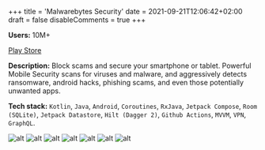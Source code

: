 +++
title = 'Malwarebytes Security'
date = 2021-09-21T12:06:42+02:00
draft = false
disableComments = true
+++

**Users:** 10M+

[Play Store](https://play.google.com/store/apps/details?id=org.malwarebytes.antimalware)

**Description:** Block scams and secure your smartphone or tablet. Powerful Mobile Security scans for viruses and malware, and aggressively detects ransomware, android hacks, phishing scams, and even those potentially unwanted apps.

**Tech stack:** `Kotlin`, `Java`, `Android`, `Coroutines`, `RxJava`, `Jetpack Compose`, `Room (SQLite)`, `Jetpack Datastore`, `Hilt (Dagger 2)`, `Github Actions`, `MVVM`, `VPN`, `GraphQL`.

![alt](https://play-lh.googleusercontent.com/1AvIoFAYPfmxlCml8qP3J90rxmb7zmYk4NW9lr_zOGeZ26dvJXcPmZxEvRqdCcuC6_k=w1052-h592) ![alt](https://play-lh.googleusercontent.com/CzKq5ckgjNgBv8cbbTNK5aNnOY1yF1R5tefq0qH6hQg4wnVdyUaR4Um5BjFiHMmWY5c=w1052-h592) ![alt](https://play-lh.googleusercontent.com/Lwh2ynoHckfi1tdSvlyX0Ld8OL69Ism-7T0k_N2YUoHYFEqqSDApXeoNmjjNiF4g8Zs=w1052-h592) ![alt](https://play-lh.googleusercontent.com/2e6tvvGPTmHmAyDvQFlM2vvR0AuGBmcyiDQ_Qu1TQhRXLY5ELy8saTCA60FgsLLHtcc=w1052-h592) ![alt](https://play-lh.googleusercontent.com/9hlTAf_9znDMqCs4FEqg9fUxUWoaEzJ2-VtSlrR2m9yZ0-osjAJN5hgis99o57J6Iz0=w1052-h592) ![alt](https://play-lh.googleusercontent.com/X-ll808N7OqFyKJ3TzpA-QAuA2KFCK13nSW1E2D3J4tYPo4EJ9ft4nwwKqlly2LnTg=w1052-h592) ![alt](https://play-lh.googleusercontent.com/Z0Sp6r11V8IB-l9Kfab4ZpZtJV_KmbKh7AcCr7YnQgoyPKOqllC-RXi38y1Rg7V5CorS=w1052-h592)
